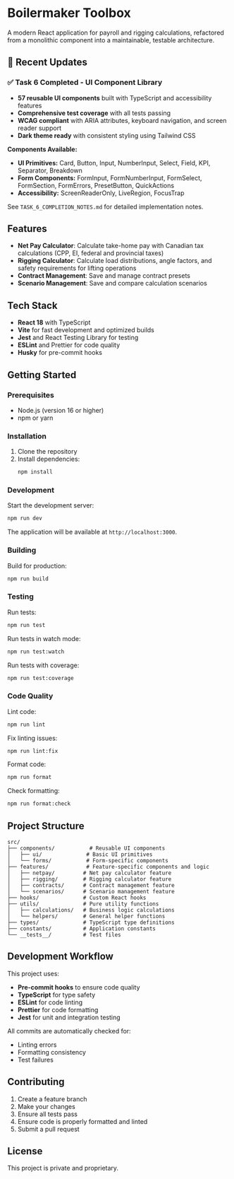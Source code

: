# Boilermaker Toolbox

A modern React application for payroll and rigging calculations, refactored from a monolithic component into a maintainable, testable architecture.

## 🚀 Recent Updates

### ✅ Task 6 Completed - UI Component Library
- **57 reusable UI components** built with TypeScript and accessibility features
- **Comprehensive test coverage** with all tests passing
- **WCAG compliant** with ARIA attributes, keyboard navigation, and screen reader support
- **Dark theme ready** with consistent styling using Tailwind CSS

**Components Available:**
- **UI Primitives:** Card, Button, Input, NumberInput, Select, Field, KPI, Separator, Breakdown
- **Form Components:** FormInput, FormNumberInput, FormSelect, FormSection, FormErrors, PresetButton, QuickActions
- **Accessibility:** ScreenReaderOnly, LiveRegion, FocusTrap

See `TASK_6_COMPLETION_NOTES.md` for detailed implementation notes.

## Features

- **Net Pay Calculator**: Calculate take-home pay with Canadian tax calculations (CPP, EI, federal and provincial taxes)
- **Rigging Calculator**: Calculate load distributions, angle factors, and safety requirements for lifting operations
- **Contract Management**: Save and manage contract presets
- **Scenario Management**: Save and compare calculation scenarios

## Tech Stack

- **React 18** with TypeScript
- **Vite** for fast development and optimized builds
- **Jest** and React Testing Library for testing
- **ESLint** and Prettier for code quality
- **Husky** for pre-commit hooks

## Getting Started

### Prerequisites

- Node.js (version 16 or higher)
- npm or yarn

### Installation

1. Clone the repository
2. Install dependencies:
   ```bash
   npm install
   ```

### Development

Start the development server:
```bash
npm run dev
```

The application will be available at `http://localhost:3000`.

### Building

Build for production:
```bash
npm run build
```

### Testing

Run tests:
```bash
npm run test
```

Run tests in watch mode:
```bash
npm run test:watch
```

Run tests with coverage:
```bash
npm run test:coverage
```

### Code Quality

Lint code:
```bash
npm run lint
```

Fix linting issues:
```bash
npm run lint:fix
```

Format code:
```bash
npm run format
```

Check formatting:
```bash
npm run format:check
```

## Project Structure

```
src/
├── components/           # Reusable UI components
│   ├── ui/              # Basic UI primitives
│   └── forms/           # Form-specific components
├── features/            # Feature-specific components and logic
│   ├── netpay/         # Net pay calculator feature
│   ├── rigging/        # Rigging calculator feature
│   ├── contracts/      # Contract management feature
│   └── scenarios/      # Scenario management feature
├── hooks/              # Custom React hooks
├── utils/              # Pure utility functions
│   ├── calculations/   # Business logic calculations
│   └── helpers/        # General helper functions
├── types/              # TypeScript type definitions
├── constants/          # Application constants
└── __tests__/          # Test files
```

## Development Workflow

This project uses:
- **Pre-commit hooks** to ensure code quality
- **TypeScript** for type safety
- **ESLint** for code linting
- **Prettier** for code formatting
- **Jest** for unit and integration testing

All commits are automatically checked for:
- Linting errors
- Formatting consistency
- Test failures

## Contributing

1. Create a feature branch
2. Make your changes
3. Ensure all tests pass
4. Ensure code is properly formatted and linted
5. Submit a pull request

## License

This project is private and proprietary.